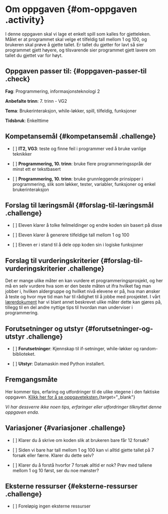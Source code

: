 # Om oppgaven {#om-oppgaven .activity}

I denne oppgaven skal vi lage et enkelt spill som kalles for
gjetteleken. Målet er at programmet skal velge et tilfeldig tall mellom
1 og 100, og brukeren skal prøve å gjette tallet. Er tallet du gjetter
for lavt så sier programmet gjett høyere, og tilsvarende sier programmet
gjett lavere om tallet du gjettet var for høyt.

## Oppgaven passer til: {#oppgaven-passer-til .check}

**Fag**: Programmering, informasjonsteknologi 2

**Anbefalte trinn**: 7. trinn - VG2

**Tema**: Brukerinteraksjon, while-løkker, spill, tilfeldig, funksjoner

**Tidsbruk**: Enkelttime

## Kompetansemål {#kompetansemål .challenge}

-   \[ \] **IT2, VG3**: teste og finne feil i programmer ved å bruke
    vanlige teknikker

-   \[ \] **Programmering, 10. trinn**: bruke flere programmeringsspråk
    der minst ett er tekstbasert

-   \[ \] **Programmering, 10. trinn**: bruke grunnleggende prinsipper i
    programmering, slik som løkker, tester, variabler, funksjoner og
    enkel brukerinteraksjon

## Forslag til læringsmål {#forslag-til-læringsmål .challenge}

-   \[ \] Eleven klarer å tolke feilmeldinger og endre koden sin basert
    på disse

-   \[ \] Eleven klarer å generere tilfeldige tall mellom 1 og 100

-   \[ \] Eleven er i stand til å dele opp koden sin i logiske
    funksjoner

## Forslag til vurderingskriterier {#forslag-til-vurderingskriterier .challenge}

Det er mange ulike måter en kan vurdere et programmeringsprosjekt, og
her må en selv vurdere hva som er den beste måten ut ifra hvilket fag
man jobber i, hvilken aldergruppe og hvilket nivå elevene er på, hva man
ønsker å teste og hvor mye tid man har til rådighet til å jobbe med
prosjektet. I vårt
[lærerdokument](../../pages/hvordan_bruke_lærerveiledning.html) har vi
blant annet beskrevet ulike måter dette kan gjøres på, tillegg til en
del andre nyttige tips til hvordan man underviser i programmering.

## Forutsetninger og utstyr {#forutsetninger-og-utstyr .challenge}

-   \[ \] **Forutsetninger**: Kjennskap til if-setninger, while-løkker
    og random-biblioteket.

-   \[ \] **Utstyr**: Datamaskin med Python installert.

## Fremgangsmåte

Her kommer tips, erfaring og utfordringer til de ulike stegene i den
faktiske oppgaven. [Klikk her for å se
oppgaveteksten.](../gjettelek/gjettelek.html){target="_blank"}

*Vi har dessverre ikke noen tips, erfaringer eller utfordringer
tilknyttet denne oppgaven enda.*

## Variasjoner {#variasjoner .challenge}

-   \[ \] Klarer du å skrive om koden slik at brukeren bare får 12
    forsøk?

-   \[ \] Siden vi bare har tall mellom 1 og 100 kan vi alltid gjette
    tallet på 7 forsøk eller færre. Klarer du dette selv?

-   \[ \] Klarer du å forstå hvorfor 7 forsøk alltid er nok? Prøv med
    tallene mellom 1 og 10 først, ser du noe mønster?

## Eksterne ressurser {#eksterne-ressurser .challenge}

-   \[ \] Foreløpig ingen eksterne ressurser

